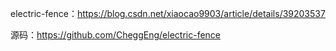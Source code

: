 electric-fence：https://blog.csdn.net/xiaocao9903/article/details/39203537

源码：https://github.com/CheggEng/electric-fence

